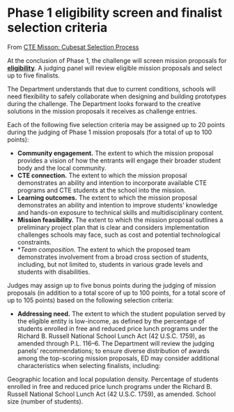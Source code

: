 # Phase 1 eligibility screen and finalist selection criteria
From [CTE Misson: Cubesat Selection Process](https://www.ctemissioncubesat.com/selection-process/)

At the conclusion of Phase 1, the challenge will screen mission proposals for **[eligibility](https://www.ctemissioncubesat.com/eligibility/)**. A judging panel will review eligible mission proposals and select up to five finalists.

The Department understands that due to current conditions, schools will need flexibility to safely collaborate when designing and building prototypes during the challenge. The Department looks forward to the creative solutions in the mission proposals it receives as challenge entries.

Each of the following five selection criteria may be assigned up to 20 points during the judging of Phase 1 mission proposals (for a total of up to 100 points):

- **Community engagement.** The extent to which the mission proposal provides a vision of how the entrants will engage their broader student body and the local community. 
- **CTE connection.** The extent to which the mission proposal demonstrates an ability and intention to incorporate available CTE programs and CTE students at the school into the mission.
- **Learning outcomes.** The extent to which the mission proposal demonstrates an ability and intention to improve students’ knowledge and hands-on exposure to technical skills and multidisciplinary content.
- **Mission feasibility.** The extent to which the mission proposal outlines a preliminary project plan that is clear and considers implementation challenges schools may face, such as cost and potential technological constraints.
- **Team composition.* The extent to which the proposed team demonstrates involvement from a broad cross section of students, including, but not limited to, students in various grade levels and students with disabilities.

Judges may assign up to five bonus points during the judging of mission proposals (in addition to a total score of up to 100 points, for a total score of up to 105 points) based on the following selection criteria:

- **Addressing need.** The extent to which the student population served by the eligible entity is low-income, as defined by the percentage of students enrolled in free and reduced price lunch programs under the Richard B. Russell National School Lunch Act (42 U.S.C. 1759), as amended through P.L. 116–6.
The Department will review the judging panels’ recommendations; to ensure diverse distribution of awards among the top-scoring mission proposals, ED may consider additional characteristics when selecting finalists, including:

Geographic location and local population density.
Percentage of students enrolled in free and reduced price lunch programs under the Richard B. Russell National School Lunch Act (42 U.S.C. 1759), as amended.
School size (number of students).
